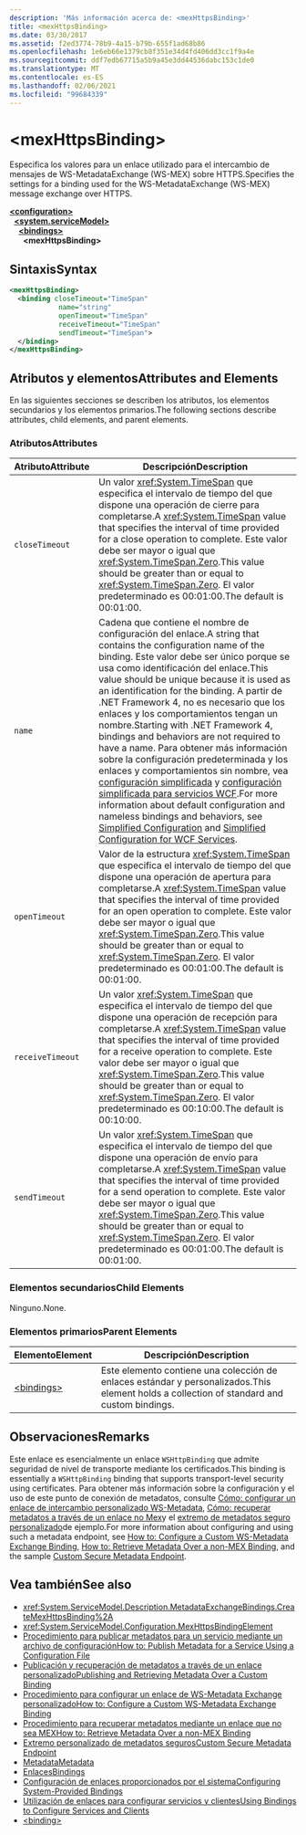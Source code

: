 ```yaml
---
description: 'Más información acerca de: <mexHttpsBinding>'
title: <mexHttpsBinding>
ms.date: 03/30/2017
ms.assetid: f2ed3774-78b9-4a15-b79b-655f1ad68b86
ms.openlocfilehash: 1e6eb66e1379cb8f351e34d4fd406dd3cc1f9a4e
ms.sourcegitcommit: ddf7edb67715a5b9a45e3dd44536dabc153c1de0
ms.translationtype: MT
ms.contentlocale: es-ES
ms.lasthandoff: 02/06/2021
ms.locfileid: "99684339"
---
```

# \<mexHttpsBinding>

<span data-ttu-id="5ff07-102">Especifica los valores para un enlace utilizado para el intercambio de mensajes de WS-MetadataExchange (WS-MEX) sobre HTTPS.</span><span class="sxs-lookup"><span data-stu-id="5ff07-102">Specifies the settings for a binding used for the WS-MetadataExchange (WS-MEX) message exchange over HTTPS.</span></span>  
  
[**\<configuration>**](../configuration-element.md)\
&nbsp;&nbsp;[**\<system.serviceModel>**](system-servicemodel.md)\
&nbsp;&nbsp;&nbsp;&nbsp;[**\<bindings>**](bindings.md)\
&nbsp;&nbsp;&nbsp;&nbsp;&nbsp;&nbsp;**\<mexHttpsBinding>**  
  
## <a name="syntax"></a><span data-ttu-id="5ff07-103">Sintaxis</span><span class="sxs-lookup"><span data-stu-id="5ff07-103">Syntax</span></span>  
  
```xml  
<mexHttpsBinding>
  <binding closeTimeout="TimeSpan"
            name="string"
            openTimeout="TimeSpan"
            receiveTimeout="TimeSpan"
            sendTimeout="TimeSpan">
  </binding>
</mexHttpsBinding>
```  
  
## <a name="attributes-and-elements"></a><span data-ttu-id="5ff07-104">Atributos y elementos</span><span class="sxs-lookup"><span data-stu-id="5ff07-104">Attributes and Elements</span></span>  

 <span data-ttu-id="5ff07-105">En las siguientes secciones se describen los atributos, los elementos secundarios y los elementos primarios.</span><span class="sxs-lookup"><span data-stu-id="5ff07-105">The following sections describe attributes, child elements, and parent elements.</span></span>  
  
### <a name="attributes"></a><span data-ttu-id="5ff07-106">Atributos</span><span class="sxs-lookup"><span data-stu-id="5ff07-106">Attributes</span></span>  
  
|<span data-ttu-id="5ff07-107">Atributo</span><span class="sxs-lookup"><span data-stu-id="5ff07-107">Attribute</span></span>|<span data-ttu-id="5ff07-108">Descripción</span><span class="sxs-lookup"><span data-stu-id="5ff07-108">Description</span></span>|  
|---------------|-----------------|  
|`closeTimeout`|<span data-ttu-id="5ff07-109">Un valor <xref:System.TimeSpan> que especifica el intervalo de tiempo del que dispone una operación de cierre para completarse.</span><span class="sxs-lookup"><span data-stu-id="5ff07-109">A <xref:System.TimeSpan> value that specifies the interval of time provided for a close operation to complete.</span></span> <span data-ttu-id="5ff07-110">Este valor debe ser mayor o igual que <xref:System.TimeSpan.Zero>.</span><span class="sxs-lookup"><span data-stu-id="5ff07-110">This value should be greater than or equal to <xref:System.TimeSpan.Zero>.</span></span> <span data-ttu-id="5ff07-111">El valor predeterminado es 00:01:00.</span><span class="sxs-lookup"><span data-stu-id="5ff07-111">The default is 00:01:00.</span></span>|  
|`name`|<span data-ttu-id="5ff07-112">Cadena que contiene el nombre de configuración del enlace.</span><span class="sxs-lookup"><span data-stu-id="5ff07-112">A string that contains the configuration name of the binding.</span></span> <span data-ttu-id="5ff07-113">Este valor debe ser único porque se usa como identificación del enlace.</span><span class="sxs-lookup"><span data-stu-id="5ff07-113">This value should be unique because it is used as an identification for the binding.</span></span> <span data-ttu-id="5ff07-114">A partir de .NET Framework 4, no es necesario que los enlaces y los comportamientos tengan un nombre.</span><span class="sxs-lookup"><span data-stu-id="5ff07-114">Starting with .NET Framework 4, bindings and behaviors are not required to have a name.</span></span> <span data-ttu-id="5ff07-115">Para obtener más información sobre la configuración predeterminada y los enlaces y comportamientos sin nombre, vea [configuración simplificada](../../../wcf/simplified-configuration.md) y [configuración simplificada para servicios WCF](../../../wcf/samples/simplified-configuration-for-wcf-services.md).</span><span class="sxs-lookup"><span data-stu-id="5ff07-115">For more information about default configuration and nameless bindings and behaviors, see [Simplified Configuration](../../../wcf/simplified-configuration.md) and [Simplified Configuration for WCF Services](../../../wcf/samples/simplified-configuration-for-wcf-services.md).</span></span>|  
|`openTimeout`|<span data-ttu-id="5ff07-116">Valor de la estructura <xref:System.TimeSpan> que especifica el intervalo de tiempo del que dispone una operación de apertura para completarse.</span><span class="sxs-lookup"><span data-stu-id="5ff07-116">A <xref:System.TimeSpan> value that specifies the interval of time provided for an open operation to complete.</span></span> <span data-ttu-id="5ff07-117">Este valor debe ser mayor o igual que <xref:System.TimeSpan.Zero>.</span><span class="sxs-lookup"><span data-stu-id="5ff07-117">This value should be greater than or equal to <xref:System.TimeSpan.Zero>.</span></span> <span data-ttu-id="5ff07-118">El valor predeterminado es 00:01:00.</span><span class="sxs-lookup"><span data-stu-id="5ff07-118">The default is 00:01:00.</span></span>|  
|`receiveTimeout`|<span data-ttu-id="5ff07-119">Un valor <xref:System.TimeSpan> que especifica el intervalo de tiempo del que dispone una operación de recepción para completarse.</span><span class="sxs-lookup"><span data-stu-id="5ff07-119">A <xref:System.TimeSpan> value that specifies the interval of time provided for a receive operation to complete.</span></span> <span data-ttu-id="5ff07-120">Este valor debe ser mayor o igual que <xref:System.TimeSpan.Zero>.</span><span class="sxs-lookup"><span data-stu-id="5ff07-120">This value should be greater than or equal to <xref:System.TimeSpan.Zero>.</span></span> <span data-ttu-id="5ff07-121">El valor predeterminado es 00:10:00.</span><span class="sxs-lookup"><span data-stu-id="5ff07-121">The default is 00:10:00.</span></span>|  
|`sendTimeout`|<span data-ttu-id="5ff07-122">Un valor <xref:System.TimeSpan> que especifica el intervalo de tiempo del que dispone una operación de envío para completarse.</span><span class="sxs-lookup"><span data-stu-id="5ff07-122">A <xref:System.TimeSpan> value that specifies the interval of time provided for a send operation to complete.</span></span> <span data-ttu-id="5ff07-123">Este valor debe ser mayor o igual que <xref:System.TimeSpan.Zero>.</span><span class="sxs-lookup"><span data-stu-id="5ff07-123">This value should be greater than or equal to <xref:System.TimeSpan.Zero>.</span></span> <span data-ttu-id="5ff07-124">El valor predeterminado es 00:01:00.</span><span class="sxs-lookup"><span data-stu-id="5ff07-124">The default is 00:01:00.</span></span>|  
  
### <a name="child-elements"></a><span data-ttu-id="5ff07-125">Elementos secundarios</span><span class="sxs-lookup"><span data-stu-id="5ff07-125">Child Elements</span></span>  

 <span data-ttu-id="5ff07-126">Ninguno.</span><span class="sxs-lookup"><span data-stu-id="5ff07-126">None.</span></span>  
  
### <a name="parent-elements"></a><span data-ttu-id="5ff07-127">Elementos primarios</span><span class="sxs-lookup"><span data-stu-id="5ff07-127">Parent Elements</span></span>  
  
|<span data-ttu-id="5ff07-128">Elemento</span><span class="sxs-lookup"><span data-stu-id="5ff07-128">Element</span></span>|<span data-ttu-id="5ff07-129">Descripción</span><span class="sxs-lookup"><span data-stu-id="5ff07-129">Description</span></span>|  
|-------------|-----------------|  
|[\<bindings>](bindings.md)|<span data-ttu-id="5ff07-130">Este elemento contiene una colección de enlaces estándar y personalizados.</span><span class="sxs-lookup"><span data-stu-id="5ff07-130">This element holds a collection of standard and custom bindings.</span></span>|  
  
## <a name="remarks"></a><span data-ttu-id="5ff07-131">Observaciones</span><span class="sxs-lookup"><span data-stu-id="5ff07-131">Remarks</span></span>  

 <span data-ttu-id="5ff07-132">Este enlace es esencialmente un enlace `WSHttpBinding` que admite seguridad de nivel de transporte mediante los certificados.</span><span class="sxs-lookup"><span data-stu-id="5ff07-132">This binding is essentially a `WSHttpBinding` binding that supports transport-level security using certificates.</span></span> <span data-ttu-id="5ff07-133">Para obtener más información sobre la configuración y el uso de este punto de conexión de metadatos, consulte [Cómo: configurar un enlace de intercambio personalizado WS-Metadata](../../../wcf/extending/how-to-configure-a-custom-ws-metadata-exchange-binding.md), [Cómo: recuperar metadatos a través de un enlace no Mex](../../../wcf/extending/how-to-retrieve-metadata-over-a-non-mex-binding.md)y el [extremo de metadatos seguro personalizado](../../../wcf/samples/custom-secure-metadata-endpoint.md)de ejemplo.</span><span class="sxs-lookup"><span data-stu-id="5ff07-133">For more information about configuring and using such a metadata endpoint, see [How to: Configure a Custom WS-Metadata Exchange Binding](../../../wcf/extending/how-to-configure-a-custom-ws-metadata-exchange-binding.md), [How to: Retrieve Metadata Over a non-MEX Binding](../../../wcf/extending/how-to-retrieve-metadata-over-a-non-mex-binding.md), and the sample [Custom Secure Metadata Endpoint](../../../wcf/samples/custom-secure-metadata-endpoint.md).</span></span>  
  
## <a name="see-also"></a><span data-ttu-id="5ff07-134">Vea también</span><span class="sxs-lookup"><span data-stu-id="5ff07-134">See also</span></span>

- <xref:System.ServiceModel.Description.MetadataExchangeBindings.CreateMexHttpsBinding%2A>
- <xref:System.ServiceModel.Configuration.MexHttpsBindingElement>
- [<span data-ttu-id="5ff07-135">Procedimiento para publicar metadatos para un servicio mediante un archivo de configuración</span><span class="sxs-lookup"><span data-stu-id="5ff07-135">How to: Publish Metadata for a Service Using a Configuration File</span></span>](../../../wcf/feature-details/how-to-publish-metadata-for-a-service-using-a-configuration-file.md)
- [<span data-ttu-id="5ff07-136">Publicación y recuperación de metadatos a través de un enlace personalizado</span><span class="sxs-lookup"><span data-stu-id="5ff07-136">Publishing and Retrieving Metadata Over a Custom Binding</span></span>](../../../wcf/extending/publishing-and-retrieving-metadata-over-a-custom-binding.md)
- [<span data-ttu-id="5ff07-137">Procedimiento para configurar un enlace de WS-Metadata Exchange personalizado</span><span class="sxs-lookup"><span data-stu-id="5ff07-137">How to: Configure a Custom WS-Metadata Exchange Binding</span></span>](../../../wcf/extending/how-to-configure-a-custom-ws-metadata-exchange-binding.md)
- [<span data-ttu-id="5ff07-138">Procedimiento para recuperar metadatos mediante un enlace que no sea MEX</span><span class="sxs-lookup"><span data-stu-id="5ff07-138">How to: Retrieve Metadata Over a non-MEX Binding</span></span>](../../../wcf/extending/how-to-retrieve-metadata-over-a-non-mex-binding.md)
- [<span data-ttu-id="5ff07-139">Extremo personalizado de metadatos seguros</span><span class="sxs-lookup"><span data-stu-id="5ff07-139">Custom Secure Metadata Endpoint</span></span>](../../../wcf/samples/custom-secure-metadata-endpoint.md)
- [<span data-ttu-id="5ff07-140">Metadata</span><span class="sxs-lookup"><span data-stu-id="5ff07-140">Metadata</span></span>](../../../wcf/feature-details/metadata.md)
- [<span data-ttu-id="5ff07-141">Enlaces</span><span class="sxs-lookup"><span data-stu-id="5ff07-141">Bindings</span></span>](../../../wcf/bindings.md)
- [<span data-ttu-id="5ff07-142">Configuración de enlaces proporcionados por el sistema</span><span class="sxs-lookup"><span data-stu-id="5ff07-142">Configuring System-Provided Bindings</span></span>](../../../wcf/feature-details/configuring-system-provided-bindings.md)
- [<span data-ttu-id="5ff07-143">Utilización de enlaces para configurar servicios y clientes</span><span class="sxs-lookup"><span data-stu-id="5ff07-143">Using Bindings to Configure Services and Clients</span></span>](../../../wcf/using-bindings-to-configure-services-and-clients.md)
- [\<binding>](bindings.md)

